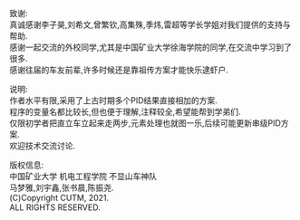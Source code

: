 致谢:  
真诚感谢李子昊,刘希文,曾繁钦,高集殊,季炜,雷超等学长学姐对我们提供的支持与帮助.   
     感谢一起交流的外校同学,尤其是中国矿业大学徐海学院的同学,在交流中学习到了很多.   
     感谢往届的车友前辈,许多时候还是靠祖传方案才能快乐逮虾户.   
  
  说明:  
	作者水平有限,采用了上古时期多个PID结果直接相加的方案.  
  		程序的变量名都比较长,但也便于理解,注释较全,希望能帮到学弟们.  
  		仅限初学者把直立车立起来走两步,元素处理也就图一乐,后续可能更新串级PID方案.  
  		欢迎技术交流讨论.  
  
  版权信息:  
 	    中国矿业大学 机电工程学院 不显山车神队  
      马梦雅,刘宇鑫,张书晨,陈振尧.   
      (C)Copyright CUTM, 2021.   
      ALL RIGHTS RESERVED.  
